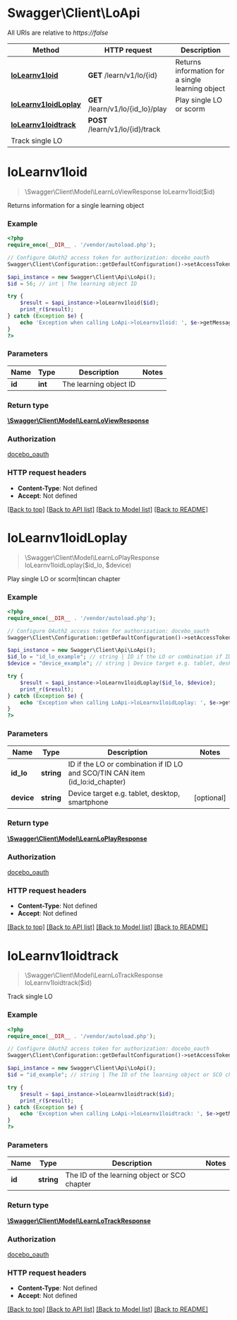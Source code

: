 # Swagger\Client\LoApi

All URIs are relative to *https://false*

Method | HTTP request | Description
------------- | ------------- | -------------
[**loLearnv1loid**](LoApi.md#loLearnv1loid) | **GET** /learn/v1/lo/{id} | Returns information for a single learning object
[**loLearnv1loidLoplay**](LoApi.md#loLearnv1loidLoplay) | **GET** /learn/v1/lo/{id_lo}/play | Play single LO or scorm|tincan chapter
[**loLearnv1loidtrack**](LoApi.md#loLearnv1loidtrack) | **POST** /learn/v1/lo/{id}/track | Track single LO


# **loLearnv1loid**
> \Swagger\Client\Model\LearnLoViewResponse loLearnv1loid($id)

Returns information for a single learning object



### Example
```php
<?php
require_once(__DIR__ . '/vendor/autoload.php');

// Configure OAuth2 access token for authorization: docebo_oauth
Swagger\Client\Configuration::getDefaultConfiguration()->setAccessToken('YOUR_ACCESS_TOKEN');

$api_instance = new Swagger\Client\Api\LoApi();
$id = 56; // int | The learning object ID

try {
    $result = $api_instance->loLearnv1loid($id);
    print_r($result);
} catch (Exception $e) {
    echo 'Exception when calling LoApi->loLearnv1loid: ', $e->getMessage(), PHP_EOL;
}
?>
```

### Parameters

Name | Type | Description  | Notes
------------- | ------------- | ------------- | -------------
 **id** | **int**| The learning object ID |

### Return type

[**\Swagger\Client\Model\LearnLoViewResponse**](../Model/LearnLoViewResponse.md)

### Authorization

[docebo_oauth](../../README.md#docebo_oauth)

### HTTP request headers

 - **Content-Type**: Not defined
 - **Accept**: Not defined

[[Back to top]](#) [[Back to API list]](../../README.md#documentation-for-api-endpoints) [[Back to Model list]](../../README.md#documentation-for-models) [[Back to README]](../../README.md)

# **loLearnv1loidLoplay**
> \Swagger\Client\Model\LearnLoPlayResponse loLearnv1loidLoplay($id_lo, $device)

Play single LO or scorm|tincan chapter



### Example
```php
<?php
require_once(__DIR__ . '/vendor/autoload.php');

// Configure OAuth2 access token for authorization: docebo_oauth
Swagger\Client\Configuration::getDefaultConfiguration()->setAccessToken('YOUR_ACCESS_TOKEN');

$api_instance = new Swagger\Client\Api\LoApi();
$id_lo = "id_lo_example"; // string | ID if the LO or combination if ID LO and SCO/TIN CAN item (id_lo:id_chapter)
$device = "device_example"; // string | Device target e.g. tablet, desktop, smartphone

try {
    $result = $api_instance->loLearnv1loidLoplay($id_lo, $device);
    print_r($result);
} catch (Exception $e) {
    echo 'Exception when calling LoApi->loLearnv1loidLoplay: ', $e->getMessage(), PHP_EOL;
}
?>
```

### Parameters

Name | Type | Description  | Notes
------------- | ------------- | ------------- | -------------
 **id_lo** | **string**| ID if the LO or combination if ID LO and SCO/TIN CAN item (id_lo:id_chapter) |
 **device** | **string**| Device target e.g. tablet, desktop, smartphone | [optional]

### Return type

[**\Swagger\Client\Model\LearnLoPlayResponse**](../Model/LearnLoPlayResponse.md)

### Authorization

[docebo_oauth](../../README.md#docebo_oauth)

### HTTP request headers

 - **Content-Type**: Not defined
 - **Accept**: Not defined

[[Back to top]](#) [[Back to API list]](../../README.md#documentation-for-api-endpoints) [[Back to Model list]](../../README.md#documentation-for-models) [[Back to README]](../../README.md)

# **loLearnv1loidtrack**
> \Swagger\Client\Model\LearnLoTrackResponse loLearnv1loidtrack($id)

Track single LO



### Example
```php
<?php
require_once(__DIR__ . '/vendor/autoload.php');

// Configure OAuth2 access token for authorization: docebo_oauth
Swagger\Client\Configuration::getDefaultConfiguration()->setAccessToken('YOUR_ACCESS_TOKEN');

$api_instance = new Swagger\Client\Api\LoApi();
$id = "id_example"; // string | The ID of the learning object or SCO chapter

try {
    $result = $api_instance->loLearnv1loidtrack($id);
    print_r($result);
} catch (Exception $e) {
    echo 'Exception when calling LoApi->loLearnv1loidtrack: ', $e->getMessage(), PHP_EOL;
}
?>
```

### Parameters

Name | Type | Description  | Notes
------------- | ------------- | ------------- | -------------
 **id** | **string**| The ID of the learning object or SCO chapter |

### Return type

[**\Swagger\Client\Model\LearnLoTrackResponse**](../Model/LearnLoTrackResponse.md)

### Authorization

[docebo_oauth](../../README.md#docebo_oauth)

### HTTP request headers

 - **Content-Type**: Not defined
 - **Accept**: Not defined

[[Back to top]](#) [[Back to API list]](../../README.md#documentation-for-api-endpoints) [[Back to Model list]](../../README.md#documentation-for-models) [[Back to README]](../../README.md)

